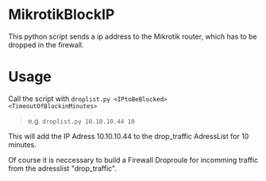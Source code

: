 # MikrotikBlockIP
This python script sends a ip address to the Mikrotik router, which has to be dropped in the firewall.

# Usage
Call the script with `droplist.py <IPtoBeBlocked> <TimeoutOfBlockinMinutes>`

>e.g. `droplist.py 10.10.10.44 10`

This will add the IP Adress 10.10.10.44 to the drop_traffic AdressList for 10 minutes.

Of course it is neccessary to build a Firewall Droproule for incomming traffic from the adresslist "drop_traffic".
